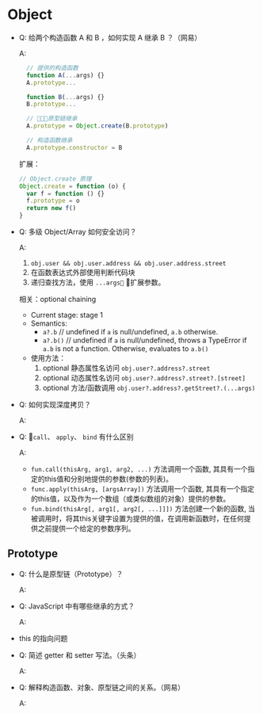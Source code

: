 # Object

- Q: 给两个构造函数 A 和 B ，如何实现 A 继承 B ？（网易）

  A:

  ```javascript
    // 提供的构造函数
    function A(...args) {}
    A.prototype...

    function B(...args) {}
    B.prototype...

    // 原型链继承
    A.prototype = Object.create(B.prototype)

    // 构造函数继承
    A.prototype.constructor = B
  ```

  扩展：

  ```javascript
  // Object.create 原理
  Object.create = function (o) {
    var f = function () {}
    f.prototype = o
    return new f()
  }
  ```

- Q: 多级 Object/Array 如何安全访问？

  A:

  1. `obj.user && obj.user.address && obj.user.address.street`
  2. 在函数表达式外部使用判断代码块
  3. 递归查找方法，使用 `...args` 扩展参数。

  相关：optional chaining

  - Current stage: stage 1
  - Semantics: 
    - `a?.b` // undefined if `a` is null/undefined, `a.b` otherwise.
    - `a?.b()` // undefined if `a` is null/undefined, throws a TypeError if `a.b` is not a function. Otherwise, evaluates to `a.b()`
  - 使用方法：
    1. optional 静态属性名访问 `obj.user?.address?.street`
    2. optional 动态属性名访问 `obj.user?.address?.street?.[street]`
    3. optional 方法/函数调用 `obj.user?.address?.getStreet?.(...args)`

- Q: 如何实现深度拷贝？

  A:

- Q: `call`、 `apply`、 `bind` 有什么区别

  A:
  - `fun.call(thisArg, arg1, arg2, ...)` 方法调用一个函数, 其具有一个指定的this值和分别地提供的参数(参数的列表)。
  - `func.apply(thisArg, [argsArray])` 方法调用一个函数, 其具有一个指定的this值，以及作为一个数组（或类似数组的对象）提供的参数。
  - `fun.bind(thisArg[, arg1[, arg2[, ...]]])` 方法创建一个新的函数, 当被调用时，将其this关键字设置为提供的值，在调用新函数时，在任何提供之前提供一个给定的参数序列。

## Prototype

- Q: 什么是原型链（Prototype）？

  A:

- Q: JavaScript 中有哪些继承的方式？

  A:

- this 的指向问题

- Q: 简述 getter 和 setter 写法。（头条）

  A:

- Q: 解释构造函数、对象、原型链之间的关系。（网易）

  A: